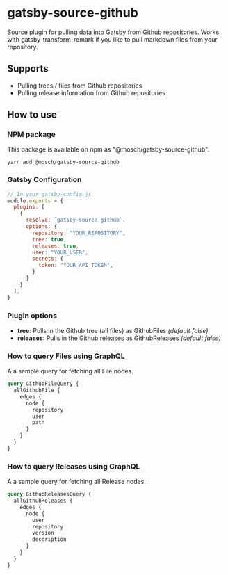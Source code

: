 # gatsby-source-github

Source plugin for pulling data into Gatsby from Github repositories.
Works with gatsby-transform-remark if you like to pull markdown files from your repository. 

## Supports

* Pulling trees / files from Github repositories
* Pulling release information from Github repositories

## How to use

### NPM package

This package is available on npm as "@mosch/gatsby-source-github". 

`yarn add @mosch/gatsby-source-github`

### Gatsby Configuration

```javascript
// In your gatsby-config.js
module.exports = {
  plugins: [
    {
      resolve: `gatsby-source-github`,
      options: {           
        repository: "YOUR_REPOSITORY",
        tree: true,
        releases: true,
        user: "YOUR_USER",
        secrets: {
          token: "YOUR_API_TOKEN",
        }
      }
    }
  ],
}
```

### Plugin options

* **tree**: Pulls in the Github tree (all files) as GithubFiles *(default false)*
* **releases**: Pulls in the Github releases as GithubReleases *(default false)*

### How to query Files using GraphQL

A a sample query for fetching all File nodes. 

```graphql
query GithubFileQuery {
  allGithubFile {
    edges {
      node {
        repository
        user
        path
      }
    }
  }
}
```


### How to query Releases using GraphQL

A a sample query for fetching all Release nodes. 

```graphql
query GithubReleasesQuery {
  allGithubReleases {
    edges {
      node {
        user
        repository
        version
        description
      }
    }
  }
}
```
